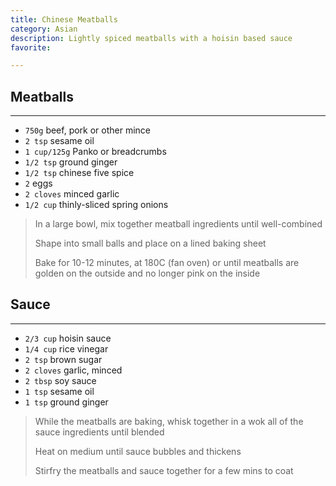 ```yaml
---
title: Chinese Meatballs
category: Asian
description: Lightly spiced meatballs with a hoisin based sauce
favorite: 

---
```


## Meatballs

---

* `750g` beef, pork or other mince
* `2 tsp` sesame oil
* `1 cup/125g` Panko or breadcrumbs
* `1/2 tsp` ground ginger
* `1/2 tsp` chinese five spice
* `2` eggs
* `2 cloves` minced garlic
* `1/2 cup` thinly-sliced spring onions

>In a large bowl, mix together meatball ingredients until well-combined
>
>Shape into small balls and place on a lined baking sheet
>
>Bake for 10-12 minutes, at 180C (fan oven) or until meatballs are golden on the outside and no longer pink on the inside


## Sauce

---

* `2/3 cup` hoisin sauce
* `1/4 cup` rice vinegar
* `2 tsp` brown sugar
* `2 cloves` garlic, minced
* `2 tbsp` soy sauce
* `1 tsp` sesame oil
* `1 tsp` ground ginger

>While the meatballs are baking, whisk together in a wok all of the sauce ingredients until blended
>
>Heat on medium until sauce bubbles and thickens
>
>Stirfry the meatballs and sauce together for a few mins to coat